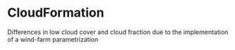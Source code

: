 # CloudFormation
Differences in low cloud cover and cloud fraction due to the implementation of a wind-farm parametrization
